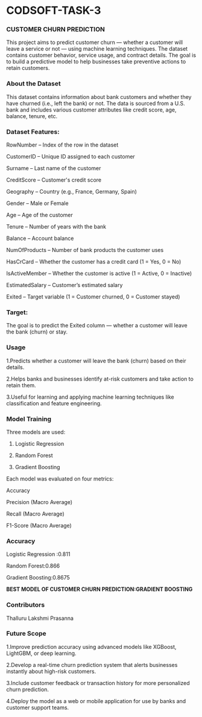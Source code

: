 # CODSOFT-TASK-3
### CUSTOMER CHURN PREDICTION

This project aims to predict customer churn — whether a customer will leave a service or not — using machine learning techniques. The dataset contains customer behavior, service usage, and contract details. The goal is to build a predictive model to help businesses take preventive actions to retain customers.

### About the Dataset

This dataset contains information about bank customers and whether they have churned (i.e., left the bank) or not. The data is sourced from a U.S. bank and includes various customer attributes like credit score, age, balance, tenure, etc.

###  Dataset Features:

RowNumber – Index of the row in the dataset

CustomerID – Unique ID assigned to each customer

Surname – Last name of the customer

CreditScore – Customer's credit score

Geography – Country (e.g., France, Germany, Spain)

Gender – Male or Female

Age – Age of the customer

Tenure – Number of years with the bank

Balance – Account balance

NumOfProducts – Number of bank products the customer uses

HasCrCard – Whether the customer has a credit card (1 = Yes, 0 = No)

IsActiveMember – Whether the customer is active (1 = Active, 0 = Inactive)

EstimatedSalary – Customer’s estimated salary

Exited – Target variable (1 = Customer churned, 0 = Customer stayed)

###  Target:

The goal is to predict the Exited column — whether a customer will leave the bank (churn) or stay.

### Usage

1.Predicts whether a customer will leave the bank (churn) based on their details.

2.Helps banks and businesses identify at-risk customers and take action to retain them.

3.Useful for learning and applying machine learning techniques like classification and feature engineering.

### Model Training

Three models are used:

1. Logistic Regression

2. Random Forest

3. Gradient Boosting

Each model was evaluated on four metrics:

Accuracy

Precision (Macro Average)

Recall (Macro Average)

F1-Score (Macro Average)

### Accuracy

Logistic Regression :0.811

Random Forest:0.866

Gradient Boosting:0.8675

**BEST MODEL OF CUSTOMER CHURN PREDICTION:GRADIENT BOOSTING**

### Contributors

Thalluru Lakshmi Prasanna

### Future Scope

1.Improve prediction accuracy using advanced models like XGBoost, LightGBM, or deep learning.

2.Develop a real-time churn prediction system that alerts businesses instantly about high-risk customers.

3.Include customer feedback or transaction history for more personalized churn prediction.

4.Deploy the model as a web or mobile application for use by banks and customer support teams.

